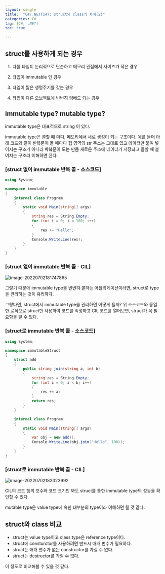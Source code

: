 ```yaml
---
layout: single
title:  "C#/.NET(14): struct와 class의 차이(2)"
categories: C#
tag: [C#, .NET]
toc: true 

---
```


## struct를 사용하게 되는 경우

1. 다룰 타입이 논리적으로 단순하고 메모리 관점에서 사이즈가 작은 경우
2. 타입이 immutable 인 경우

3. 타입이 짧은 생명주기를 갖는 경우

4. 타입이 다른 오브젝트에 빈번히 임베드 되는 경우








## immutable type? mutable type?

immutable type은 대표적으로 string 이 있다. 

immutable type은 콜할 때 마다, 메모리에서 새로 생성이 되는 구조이다. 예를 들어 아래 코드와 같이 반복문이 돌 때마다 힙 영역의 str 주소는 그대로 있고 데이터만 붙여 넣어지는 구조가 아니라 박복문이 도는 만큼 새로운 주소에 데이터가 저장되고 콜할 때 붙여지는 구조라 이해하면 된다. 







### [struct 없이 immutable 반복 콜 - 소스코드]

```c#
using System;

namespace immutable
{
	internal class Program
	{
		static void Main(string[] args)
		{
			string res = String.Empty;
			for (int i = 0; i < 100; i++)
			{
				res += "Hello";
			}
			Console.WriteLine(res);
		}
	}
}

```







### [struct 없이 immutable 반복 콜 - CIL]

![image-20220702181747865](/assets/img/image-20220702181747865.png)

그렇기 때문에 immutable type을 빈번히 콜하는 어플리케이션이라면, struct로 type을 관리하는 것이 유리하다.

그렇다면, struct에서 immutable type을 관리하면 어떻게 될까? 위 소스코드와 동일한 로직으로 struct만 사용하여 코드를 작성하고 CIL 코드를 열어보면, struct가 꼭 필요함을 알 수 있다.







### [struct로 immutable 반복 콜 - 소스코드]

```c#
using System;

namespace immutableStruct
{
	struct add
	{
		public string join(string a, int b)
		{
			string res = String.Empty;
			for (int i = 0; i < b; i++)
			{
				res += a;
			}
			return res;
		}
	}

	internal class Program
	{
		static void Main(string[] args)
		{
			var obj = new add();
			Console.WriteLine(obj.join("Hello", 100));
		}
	}
}
```







### [struct로 immutable 반복 콜 - CIL]

![image-20220702182023992](/assets/img/image-20220702182023992.png)

CIL의 코드 행의 갯수와 코드 크기만 봐도 struct를 통한 immutable type의 성능을 확인할 수 있다.

mutable type은 value type에 속한 대부분의 type이라 이해하면 될 것 같다.







## struct와 class 비교

- struct는 value type이고 class type은 reference type이다.
- struct에 consturctor를 사용하려면 반드시 매개 변수가 필요하다.
- struct는 매개 변수가 없는 constructor를 가질 수 없다.
- struct는 destructor를 가질 수 없다.

이 정도로 비교해볼 수 있을 것 같다.
